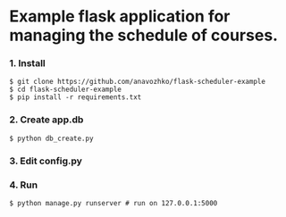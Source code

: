 # Example flask application for managing the schedule of courses.

### 1. Install 
```
$ git clone https://github.com/anavozhko/flask-scheduler-example
$ cd flask-scheduler-example
$ pip install -r requirements.txt
```

### 2. Create app.db
`$ python db_create.py`

### 3. Edit config.py

### 4. Run
`$ python manage.py runserver # run on 127.0.0.1:5000`


